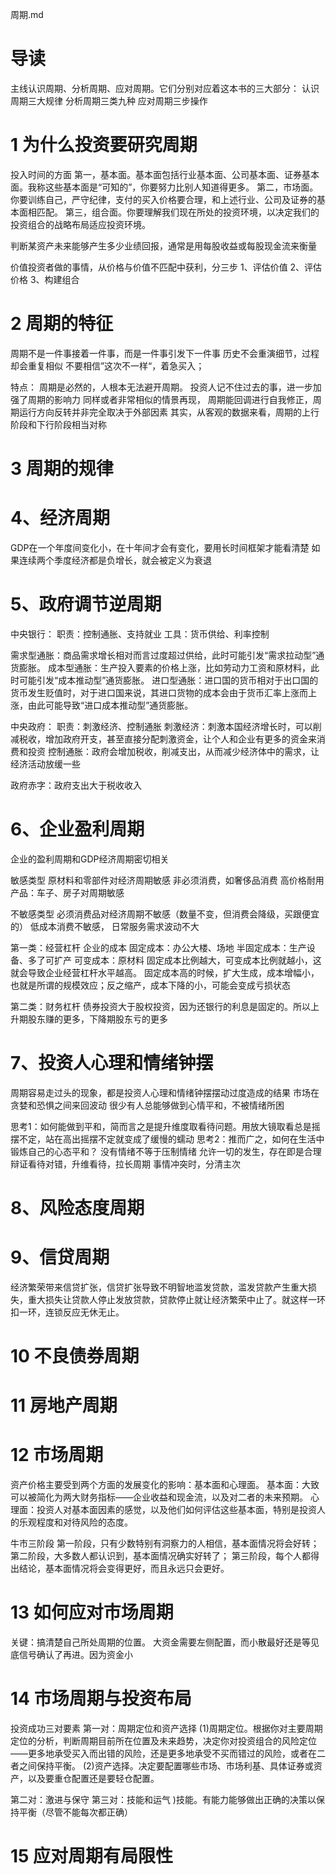 周期.md

# 导读
主线认识周期、分析周期、应对周期。它们分别对应着这本书的三大部分：
认识周期三大规律
分析周期三类九种
应对周期三步操作


# 1 为什么投资要研究周期
投入时间的方面
第一，基本面。基本面包括行业基本面、公司基本面、证券基本面。我称这些基本面是“可知的”，你要努力比别人知道得更多。
第二，市场面。你要训练自己，严守纪律，支付的买入价格要合理，和上述行业、公司及证券的基本面相匹配。
第三，组合面。你要理解我们现在所处的投资环境，以决定我们的投资组合的战略布局适应投资环境。

判断某资产未来能够产生多少业绩回报，通常是用每股收益或每股现金流来衡量

价值投资者做的事情，从价格与价值不匹配中获利，分三步
1、评估价值
2、评估价格
3、构建组合

# 2 周期的特征
周期不是一件事接着一件事，而是一件事引发下一件事
历史不会重演细节，过程却会重复相似
不要相信”这次不一样“，着急买入；

特点：
 周期是必然的，人根本无法避开周期。
 投资人记不住过去的事，进一步加强了周期的影响力
 同样或者非常相似的情景再现，
 周期能回调进行自我修正，周期运行方向反转并非完全取决于外部因素
 其实，从客观的数据来看，周期的上行阶段和下行阶段相当对称


# 3 周期的规律


# 4、经济周期
GDP在一个年度间变化小，在十年间才会有变化，要用长时间框架才能看清楚
如果连续两个季度经济都是负增长，就会被定义为衰退


# 5、政府调节逆周期
中央银行：
职责：控制通胀、支持就业
工具：货币供给、利率控制

需求型通胀：商品需求增长相对而言过度超过供给，此时可能引发“需求拉动型”通货膨胀。
成本型通胀：生产投入要素的价格上涨，比如劳动力工资和原材料，此时可能引发“成本推动型”通货膨胀。
进口型通胀：进口国的货币相对于出口国的货币发生贬值时，对于进口国来说，其进口货物的成本会由于货币汇率上涨而上涨，由此可能导致“进口成本推动型”通货膨胀。

中央政府：
职责：刺激经济、控制通胀
刺激经济：刺激本国经济增长时，可以削减税收，增加政府开支，甚至直接分配刺激资金，让个人和企业有更多的资金来消费和投资
控制通胀：政府会增加税收，削减支出，从而减少经济体中的需求，让经济活动放缓一些

政府赤字：政府支出大于税收收入


# 6、企业盈利周期
企业的盈利周期和GDP经济周期密切相关

敏感类型
原材料和零部件对经济周期敏感
非必须消费，如奢侈品消费
高价格耐用产品：车子、房子对周期敏感

不敏感类型
必须消费品对经济周期不敏感（数量不变，但消费会降级，买跟便宜的）
低成本消费不敏感，
日常服务需求波动不大

第一类：经营杠杆
企业的成本
固定成本：办公大楼、场地
半固定成本：生产设备、多了可扩产
可变成本：原材料
固定成本比例越大，可变成本比例就越小，这就会导致企业经营杠杆水平越高。
固定成本高的时候，扩大生成，成本增幅小，也就是所谓的规模效应；反之缩产，成本下降的小，可能会变成亏损状态

第二类：财务杠杆
债券投资大于股权投资，因为还银行的利息是固定的。所以上升期股东赚的更多，下降期股东亏的更多


# 7、投资人心理和情绪钟摆
周期容易走过头的现象，都是投资人心理和情绪钟摆摆动过度造成的结果
市场在贪婪和恐惧之间来回波动
很少有人总能够做到心情平和，不被情绪所困

思考1：如何能做到平和，简而言之是提升维度取看待问题。用放大镜取看总是摇摆不定，站在高出摇摆不定就变成了缓慢的蠕动
思考2：推而广之，如何在生活中锻炼自己的心态平和？
	没有情绪不等于压制情绪
	允许一切的发生，存在即是合理
	辩证看待对错，升维看待，拉长周期
	事情冲突时，分清主次

# 8、风险态度周期

# 9、信贷周期
经济繁荣带来信贷扩张，信贷扩张导致不明智地滥发贷款，滥发贷款产生重大损失，重大损失让贷款人停止发放贷款，贷款停止就让经济繁荣中止了。就这样一环扣一环，连锁反应无休无止。

# 10 不良债券周期

# 11 房地产周期

# 12 市场周期
资产价格主要受到两个方面的发展变化的影响：基本面和心理面。
基本面：大致可以被简化为两大财务指标——企业收益和现金流，以及对二者的未来预期。
心理面：投资人对基本面因素的感觉，以及他们如何评估这些基本面，特别是投资人的乐观程度和对待风险的态度。

牛市三阶段
第一阶段，只有少数特别有洞察力的人相信，基本面情况将会好转；
第二阶段，大多数人都认识到，基本面情况确实好转了；
第三阶段，每个人都得出结论，基本面情况将会变得更好，而且永远只会更好。

# 13 如何应对市场周期
关键：搞清楚自己所处周期的位置。
大资金需要左侧配置，而小散最好还是等见底信号确认了再进。因为资金小

# 14 市场周期与投资布局
投资成功三对要素
第一对：周期定位和资产选择
(1)周期定位。根据你对主要周期定位的分析，判断周期目前所在位置及未来趋势，决定你对投资组合的风险定位——更多地承受买入而出错的风险，还是更多地承受不买而错过的风险，或者在二者之间保持平衡。
(2)资产选择。决定要配置哪些市场、市场利基、具体证券或资产，以及要重仓配置还是要轻仓配置。

第二对：激进与保守
第三对：技能和运气
)技能。有能力能够做出正确的决策以保持平衡（尽管不能每次都正确）

# 15 应对周期有局限性
































